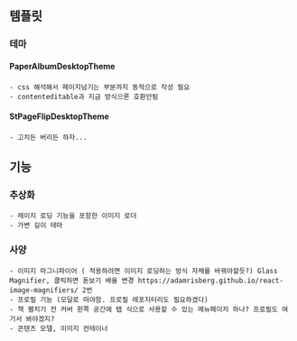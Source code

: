## 템플릿
### 테마
#### PaperAlbumDesktopTheme 
    - css 해석해서 페이지넘기는 부분까지 동적으로 작성 필요
    - contenteditable과 지금 방식으론 호환안됨
#### StPageFlipDesktopTheme
    - 고치든 버리든 하자...
## 기능
### 추상화
    - 레이지 로딩 기능을 포함한 이미지 로더
    - 가변 길이 테마 

### 사양
    - 이미지 마그니파이어 ( 적용하려면 이미지 로딩하는 방식 자체를 바꿔야할듯?) Glass Magnifier, 클릭하면 돋보기 배율 변경 https://adamrisberg.github.io/react-image-magnifiers/ 2번
    - 프로필 기능 (모달로 떠야함. 프로필 레포지터리도 필요하겠다)
    - 책 펼치기 전 커버 왼쪽 공간에 탭 식으로 사용할 수 있는 메뉴페이지 하나? 프로필도 여기서 봐야겠지?
    - 콘텐츠 모델, 이미지 컨테이너
### 
